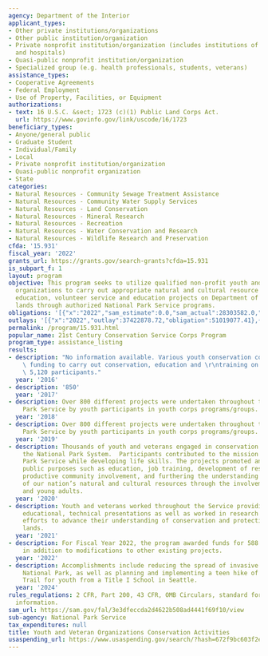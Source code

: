 ```yaml
---
agency: Department of the Interior
applicant_types:
- Other private institutions/organizations
- Other public institution/organization
- Private nonprofit institution/organization (includes institutions of higher education
  and hospitals)
- Quasi-public nonprofit institution/organization
- Specialized group (e.g. health professionals, students, veterans)
assistance_types:
- Cooperative Agreements
- Federal Employment
- Use of Property, Facilities, or Equipment
authorizations:
- text: 16 U.S.C. &sect; 1723 (c)(1) Public Land Corps Act.
  url: https://www.govinfo.gov/link/uscode/16/1723
beneficiary_types:
- Anyone/general public
- Graduate Student
- Individual/Family
- Local
- Private nonprofit institution/organization
- Quasi-public nonprofit organization
- State
categories:
- Natural Resources - Community Sewage Treatment Assistance
- Natural Resources - Community Water Supply Services
- Natural Resources - Land Conservation
- Natural Resources - Mineral Research
- Natural Resources - Recreation
- Natural Resources - Water Conservation and Research
- Natural Resources - Wildlife Research and Preservation
cfda: '15.931'
fiscal_year: '2022'
grants_url: https://grants.gov/search-grants?cfda=15.931
is_subpart_f: 1
layout: program
objective: This program seeks to utilize qualified non-profit youth and veteran serving
  organizations to carry out appropriate natural and cultural resource conservation,
  education, volunteer service and education projects on Department of the Interior
  lands through authorized National Park Service programs.
obligations: '[{"x":"2022","sam_estimate":0.0,"sam_actual":28303582.0,"usa_spending_actual":50634419.24},{"x":"2023","sam_estimate":0.0,"sam_actual":64365155.0,"usa_spending_actual":64365154.62},{"x":"2024","sam_estimate":42523472.0,"sam_actual":0.0,"usa_spending_actual":70982946.54}]'
outlays: '[{"x":"2022","outlay":37422878.72,"obligation":51019077.41},{"x":"2023","outlay":30558087.65,"obligation":55912320.23},{"x":"2024","outlay":6987527.45,"obligation":50302037.57}]'
permalink: /program/15.931.html
popular_name: 21st Century Conservation Service Corps Program
program_type: assistance_listing
results:
- description: "No information available. Various youth conservation corps received\
    \ funding to carry out conservation, education and \r\ntraining on NPS lands with\
    \ 5,120 participants."
  year: '2016'
- description: '850'
  year: '2017'
- description: Over 800 different projects were undertaken throughout the National
    Park Service by youth participants in youth corps programs/groups.
  year: '2018'
- description: Over 800 different projects were undertaken throughout the National
    Park Service by youth participants in youth corps programs/groups.
  year: '2019'
- description: Thousands of youth and veterans engaged in conservation efforts throughout
    the National Park System.  Participants contributed to the mission of the National
    Park Service while developing life skills. The projects promoted and stimulate
    public purposes such as education, job training, development of responsible citizenship,
    productive community involvement, and furthering the understanding and appreciation
    of our nation’s natural and cultural resources through the involvement of youth
    and young adults.
  year: '2020'
- description: Youth and veterans worked throughout the Service providing interpretive,
    educational, technical presentations as well as worked in research and conservation
    efforts to advance their understanding of conservation and protection of public
    lands.
  year: '2021'
- description: For Fiscal Year 2022, the program awarded funds for 588 new projects
    in addition to modifications to other existing projects.
  year: '2022'
- description: Accomplishments include reducing the spread of invasive plants in Denali
    National Park, as well as planning and implementing a teen hike of the Chilkoot
    Trail for youth from a Title I School in Seattle.
  year: '2024'
rules_regulations: 2 CFR, Part 200, 43 CFR, OMB Circulars, standard forms, and program
  information.
sam_url: https://sam.gov/fal/3e3dfeccda2d4622b508ad4441f69f10/view
sub-agency: National Park Service
tax_expenditures: null
title: Youth and Veteran Organizations Conservation Activities
usaspending_url: https://www.usaspending.gov/search/?hash=672f9bc603f2eca586cf53e82488a67c
---
```

